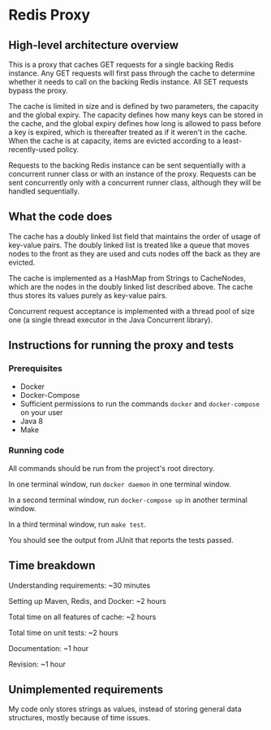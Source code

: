 # Redis Proxy

## High-level architecture overview

This is a proxy that caches GET requests for a single backing Redis instance. Any GET requests will first pass through the cache to determine whether it needs to call on the backing Redis instance. All SET requests bypass the proxy.

The cache is limited in size and is defined by two parameters, the capacity and the global expiry. The capacity defines how many keys can be stored in the cache, and the global expiry defines how long is allowed to pass before a key is expired, which is thereafter treated as if it weren't in the cache. When the cache is at capacity, items are evicted according to a least-recently-used policy.

Requests to the backing Redis instance can be sent sequentially with a concurrent runner class or with an instance of the proxy. Requests can be sent concurrently only with a concurrent runner class, although they will be handled sequentially.

## What the code does

The cache has a doubly linked list field that maintains the order of usage of key-value pairs. The doubly linked list is treated like a queue that moves nodes to the front as they are used and cuts nodes off the back as they are evicted.

The cache is implemented as a HashMap from Strings to CacheNodes, which are the nodes in the doubly linked list described above. The cache thus stores its values purely as key-value pairs.

Concurrent request acceptance is implemented with a thread pool of size one (a single thread executor in the Java Concurrent library).

## Instructions for running the proxy and tests

### Prerequisites

* Docker
* Docker-Compose
* Sufficient permissions to run the commands `docker` and `docker-compose` on your user
* Java 8
* Make

### Running code

All commands should be run from the project's root directory.

In one terminal window, run `docker daemon` in one terminal window.

In a second terminal window, run `docker-compose up` in another terminal window.

In a third terminal window, run `make test`.

You should see the output from JUnit that reports the tests passed.

## Time breakdown

Understanding requirements: ~30 minutes

Setting up Maven, Redis, and Docker: ~2 hours

Total time on all features of cache: ~2 hours

Total time on unit tests: ~2 hours

Documentation: ~1 hour

Revision: ~1 hour

## Unimplemented requirements

My code only stores strings as values, instead of storing general data structures, mostly because of time issues.
